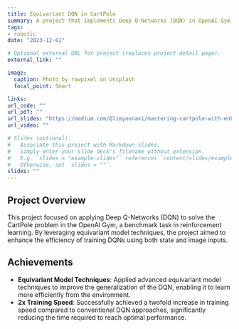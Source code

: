 ```yaml
---
title: Equivariant DQN in CartPole
summary: A project that implements Deep Q-Networks (DQN) in OpenAI Gym's CartPole environment, employing equivariant model techniques to achieve faster training speeds.
tags:
- robotic
date: "2023-12-01"

# Optional external URL for project (replaces project detail page).
external_link: ""

image:
  caption: Photo by rawpixel on Unsplash
  focal_point: Smart

links:
url_code: ""
url_pdf: ""
url_slides: "https://medium.com/@limyoonaxi/mastering-cartpole-with-enhanced-deep-q-networks-an-in-depth-guide-to-equivariant-models-f7600d6118a4"
url_video: ""

# Slides (optional).
#   Associate this project with Markdown slides.
#   Simply enter your slide deck's filename without extension.
#   E.g. `slides = "example-slides"` references `content/slides/example-slides.md`.
#   Otherwise, set `slides = ""`.
slides: ""
---
```


## Project Overview
This project focused on applying Deep Q-Networks (DQN) to solve the CartPole problem in the OpenAI Gym, a benchmark task in reinforcement learning. By leveraging equivariant model techniques, the project aimed to enhance the efficiency of training DQNs using both state and image inputs.
## Achievements
- **Equivariant Model Techniques**: Applied advanced equivariant model techniques to improve the generalization of the DQN, enabling it to learn more efficiently from the environment.
- **2x Training Speed**: Successfully achieved a twofold increase in training speed compared to conventional DQN approaches, significantly reducing the time required to reach optimal performance.
